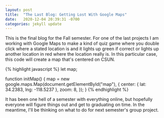```yaml
---
layout: post
title:  "The Last Blog: Getting Lost With Google Maps"
date:   2020-12-04 20:39:31 -0700
categories: jekyll update
---
```

This is the final blog for the Fall semester. For one of the last projects I am working with Google Maps to make a
kind of quiz game where you double click where a stated location is and it lights up green if correct or lights
up another location in red where the location really is. In this particular case, this code will create a map that's
centered on CSUN.

{% highlight javascript %}
let map;

function initMap() {
  map = new google.maps.Map(document.getElementById("map"), {
    center: { lat: 34.2383, lng: -118.5237 },
    zoom: 8,
  });
}
{% endhighlight %}

It has been one hell of a semester with everything online, but hopefully everyone will figure things out and
get to graduating on time. In the meantime, I'll be thinking on what to do for next semester's group project.